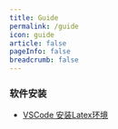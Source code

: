 ```yaml
---
title: Guide
permalink: /guide
icon: guide
article: false
pageInfo: false
breadcrumb: false
---
```


### 软件安装

- [VSCode 安装Latex环境](http://www.taodudu.cc/news/show-3404331.html) 
